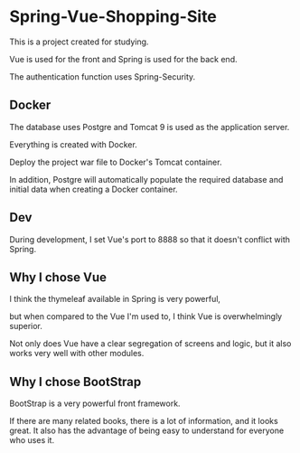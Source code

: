 # Spring-Vue-Shopping-Site

This is a project created for studying.

Vue is used for the front and Spring is used for the back end.

The authentication function uses Spring-Security.


## Docker


The database uses Postgre and Tomcat 9 is used as the application server.

Everything is created with Docker.

Deploy the project war file to Docker's Tomcat container.

In addition, Postgre will automatically populate the required database and initial data when creating a Docker container.

## Dev

During development, I set Vue's port to 8888 so that it doesn't conflict with Spring.


## Why I chose Vue


I think the thymeleaf available in Spring is very powerful, 

but when compared to the Vue I'm used to, I think Vue is overwhelmingly superior.

Not only does Vue have a clear segregation of screens and logic, but it also works very well with other modules.


## Why I chose BootStrap

BootStrap is a very powerful front framework.

If there are many related books, there is a lot of information, and it looks great. It also has the advantage of being easy to understand for everyone who uses it.

